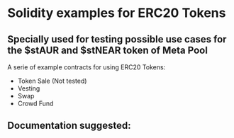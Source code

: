 # Solidity examples for ERC20 Tokens

## Specially used for testing possible use cases for the $stAUR and $stNEAR token of Meta Pool

A serie of example contracts for using ERC20 Tokens:

* Token Sale (Not tested)
* Vesting
* Swap
* Crowd Fund 

## Documentation suggested:


